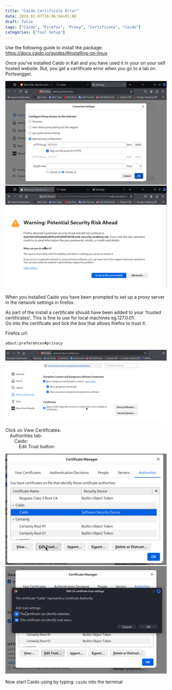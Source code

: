 ```yaml
---
title: "Caido Certificate Error"
date: 2024-02-07T16:06:04+01:00
draft: false
tags: ["Caido", "Firefox", "Proxy", "Certificate", "Caido"]
categories: ["Tool Setup"]
---
```


Use the following guide to install the package:  
https://docs.caido.io/guides/#installing-on-linux

Once you've installed Caido in Kali and you have used it in your on your self hosted website. But, you get a certificate error when you go to a lab on Portswigger.

![Screenshot](1.png)  
![Screenshot](2.png)

When you installed Caido you have been prompted to set up a proxy server in the network settings in firefox.  

As part of the install a certificate should have been added to your 'trusted certificates'. This is fine to use for local machines eg.127.0.01.  
Go into the certificate and tick the box that allows firefox to trust it.

Firefox url:  
```
about:preferences#privacy
```

![Screenshot](3.png)

Click on View Certificates:  
 Authorities tab:  
  Caido:  
   Edit Trust button:

![Screenshot](4.png)  
![Screenshot](5.png)

Now start Caido using by typing: ```caido```  into the terminal

